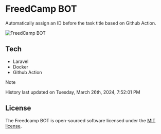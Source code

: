 # FreedCamp BOT

Automatically assign an ID before the task title based on Github Action.

![FreedCamp BOT](https://repository-images.githubusercontent.com/737932867/7d34798b-2680-471c-b089-a78a718d3d6a)

## Tech

- Laravel
- Docker
- Github Action

> [!NOTE]  
> History last updated on Tuesday, March 26th, 2024, 7:52:01 PM

## License

The Freedcamp BOT is open-sourced software licensed under the [MIT license](https://opensource.org/licenses/MIT).
